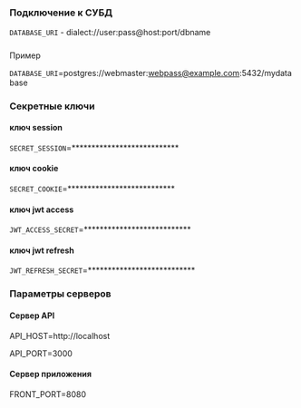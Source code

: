 ### Подключение к СУБД

`DATABASE_URI` - dialect://user:pass@host:port/dbname

#####
Пример

`DATABASE_URI`=postgres://webmaster:webpass@example.com:5432/mydatabase

###
### Секретные ключи
#### ключ session

`SECRET_SESSION`=***************************

#### ключ cookie

`SECRET_COOKIE`=***************************

#### ключ jwt access

`JWT_ACCESS_SECRET`=***************************

#### ключ jwt refresh

`JWT_REFRESH_SECRET`=***************************

###
### Параметры серверов

####  Сервер API
API_HOST=http://localhost

API_PORT=3000

#### Сервер приложения
FRONT_PORT=8080
